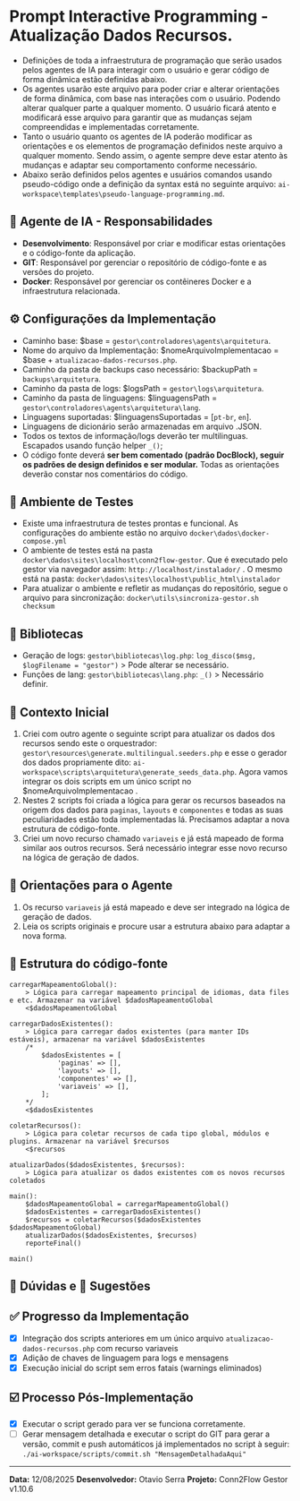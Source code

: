 # Prompt Interactive Programming - Atualização Dados Recursos.

- Definições de toda a infraestrutura de programação que serão usados pelos agentes de IA para interagir com o usuário e gerar código de forma dinâmica estão definidas abaixo.
- Os agentes usarão este arquivo para poder criar e alterar orientações de forma dinâmica, com base nas interações com o usuário. Podendo alterar qualquer parte a qualquer momento. O usuário ficará atento e modificará esse arquivo para garantir que as mudanças sejam compreendidas e implementadas corretamente.
- Tanto o usuário quanto os agentes de IA poderão modificar as orientações e os elementos de programação definidos neste arquivo a qualquer momento. Sendo assim, o agente sempre deve estar atento às mudanças e adaptar seu comportamento conforme necessário.
- Abaixo serão definidos pelos agentes e usuários comandos usando pseudo-código onde a definição da syntax está no seguinte arquivo: `ai-workspace\templates\pseudo-language-programming.md`.

## 🤖 Agente de IA - Responsabilidades
- **Desenvolvimento**: Responsável por criar e modificar estas orientações e o código-fonte da aplicação.
- **GIT**: Responsável por gerenciar o repositório de código-fonte e as versões do projeto.
- **Docker**: Responsável por gerenciar os contêineres Docker e a infraestrutura relacionada.

## ⚙️ Configurações da Implementação
- Caminho base: $base = `gestor\controladores\agents\arquitetura`.
- Nome do arquivo da Implementação: $nomeArquivoImplementacao = $base + `atualizacao-dados-recursos.php`.
- Caminho da pasta de backups caso necessário: $backupPath = `backups\arquitetura`.
- Caminho da pasta de logs: $logsPath = `gestor\logs\arquitetura`.
- Caminho da pasta de linguagens: $linguagensPath = `gestor\controladores\agents\arquitetura\lang`.
- Linguagens suportadas: $linguagensSuportadas = [`pt-br`, `en`].
- Linguagens de dicionário serão armazenadas em arquivo .JSON.
- Todos os textos de informação/logs deverão ter multilinguas. Escapados usando função helper `_()`;
- O código fonte deverá **ser bem comentado (padrão DocBlock), seguir os padrões de design definidos e ser modular.** Todas as orientações deverão constar nos comentários do código.

## 🧪 Ambiente de Testes
- Existe uma infraestrutura de testes prontas e funcional. As configurações do ambiente estão no arquivo `docker\dados\docker-compose.yml`
- O ambiente de testes está na pasta `docker\dados\sites\localhost\conn2flow-gestor`. Que é executado pelo gestor via navegador assim: `http://localhost/instalador/` . O mesmo está na pasta: `docker\dados\sites\localhost\public_html\instalador`
- Para atualizar o ambiente e refletir as mudanças do repositório, segue o arquivo para sincronização: `docker\utils\sincroniza-gestor.sh checksum`

## 📖 Bibliotecas
- Geração de logs: `gestor\bibliotecas\log.php`: `log_disco($msg, $logFilename = "gestor")` > Pode alterar se necessário.
- Funções de lang: `gestor\bibliotecas\lang.php`: `_()` > Necessário definir.

## 🎯 Contexto Inicial
1. Criei com outro agente o seguinte script para atualizar os dados dos recursos sendo este o orquestrador: `gestor\resources\generate.multilingual.seeders.php` e esse o gerador dos dados propriamente dito: `ai-workspace\scripts\arquitetura\generate_seeds_data.php`. Agora vamos integrar os dois scripts em um único script no $nomeArquivoImplementacao .
2. Nestes 2 scripts foi criada a lógica para gerar os recursos baseados na origem dos dados para `paginas`, `layouts` e `componentes` e todas as suas peculiaridades estão toda implementadas lá. Precisamos adaptar a nova estrutura de código-fonte.
3. Criei um novo recurso chamado `variaveis` e já está mapeado de forma similar aos outros recursos. Será necessário integrar esse novo recurso na lógica de geração de dados.

## 📝 Orientações para o Agente
1. Os recurso `variaveis` já está mapeado e deve ser integrado na lógica de geração de dados.
2. Leia os scripts originais e procure usar a estrutura abaixo para adaptar a nova forma.

## 🧭 Estrutura do código-fonte
```
carregarMapeamentoGlobal():
    > Lógica para carregar mapeamento principal de idiomas, data files e etc. Armazenar na variável $dadosMapeamentoGlobal
    <$dadosMapeamentoGlobal

carregarDadosExistentes():
    > Lógica para carregar dados existentes (para manter IDs estáveis), armazenar na variável $dadosExistentes
    /*
        $dadosExistentes = [
            'paginas' => [],
            'layouts' => [],
            'componentes' => [],
            'variaveis' => [],
        ];
    */
    <$dadosExistentes

coletarRecursos():
    > Lógica para coletar recursos de cada tipo global, módulos e plugins. Armazenar na variável $recursos
    <$recursos

atualizarDados($dadosExistentes, $recursos):
    > Lógica para atualizar os dados existentes com os novos recursos coletados

main():
    $dadosMapeamentoGlobal = carregarMapeamentoGlobal()
    $dadosExistentes = carregarDadosExistentes()
    $recursos = coletarRecursos($dadosExistentes $dadosMapeamentoGlobal)
    atualizarDados($dadosExistentes, $recursos)
    reporteFinal()

main()
```

## 🤔 Dúvidas e 📝 Sugestões

## ✅ Progresso da Implementação
- [x] Integração dos scripts anteriores em um único arquivo `atualizacao-dados-recursos.php` com recurso variaveis
- [x] Adição de chaves de linguagem para logs e mensagens
- [x] Execução inicial do script sem erros fatais (warnings eliminados)

## ☑️ Processo Pós-Implementação
- [x] Executar o script gerado para ver se funciona corretamente.
- [ ] Gerar mensagem detalhada e executar o script do GIT para gerar a versão, commit e push automáticos já implementados no script à seguir: `./ai-workspace/scripts/commit.sh "MensagemDetalhadaAqui"`

---
**Data:** 12/08/2025
**Desenvolvedor:** Otavio Serra
**Projeto:** Conn2Flow Gestor v1.10.6